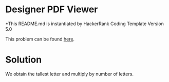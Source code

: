 # Designer PDF Viewer
*This README.md is instantiated by HackerRank Coding Template Version 5.0

This problem can be found [here](https://www.hackerrank.com/challenges/designer-pdf-viewer/problem?utm_campaign=challenge-recommendation&utm_medium=email&utm_source=24-hour-campaign).

# Solution
We obtain the tallest letter and multiply by number of letters.